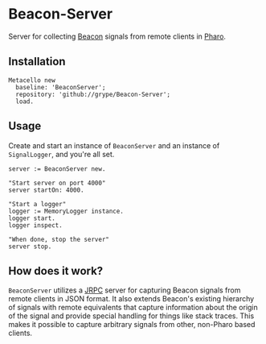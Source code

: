 # Beacon-Server

Server for collecting [Beacon](https://github.com/pharo-project/pharo-beacon) signals from remote clients in [Pharo](https://www.pharo.org/).

## Installation

```smalltalk
Metacello new
  baseline: 'BeaconServer';
  repository: 'github://grype/Beacon-Server';
  load.
```

## Usage

Create and start an instance of `BeaconServer` and an instance of `SignalLogger`, and you're all set.

```smalltalk
server := BeaconServer new.

"Start server on port 4000"
server startOn: 4000. 

"Start a logger"
logger := MemoryLogger instance.
logger start.
logger inspect.

"When done, stop the server"
server stop.
```

## How does it work?

`BeaconServer` utilizes a [JRPC](https://github.com/juliendelplanque/JRPC) server for capturing Beacon signals from remote clients in JSON format. It also extends Beacon's existing hierarchy of signals with remote equivalents that capture information about the origin of the signal and provide special handling for things like stack traces. This makes it possible to capture arbitrary signals from other, non-Pharo based clients.

